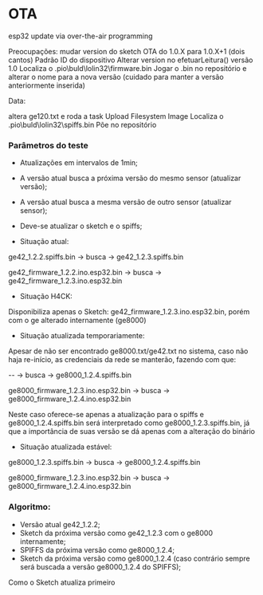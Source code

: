 # OTA

esp32 update via over-the-air programming

Preocupações: mudar version do sketch OTA do 1.0.X para 1.0.X+1 (dois cantos)
Padrão ID do dispositivo
Alterar version no efetuarLeitura() versão 1.0
Localiza o .pio\buld\lolin32\firmware.bin
Jogar o .bin no repositório e alterar o nome para a nova versão (cuidado para manter a versão anteriormente inserida)

Data:

altera ge120.txt
e roda a task Upload Filesystem Image
Localiza o .pio\buld\lolin32\spiffs.bin
Põe no repositório


### Parâmetros do teste

- Atualizações em intervalos de 1min;
- A versão atual busca a próxima versão do mesmo sensor (atualizar versão);
- A versão atual busca a mesma versão de outro sensor (atualizar sensor);
- Deve-se atualizar o sketch e o spiffs;


- Situação atual:

ge42_1.2.2.spiffs.bin              -> busca -> ge42_1.2.3.spiffs.bin 

ge42_firmware_1.2.2.ino.esp32.bin  -> busca -> ge42_firmware_1.2.3.ino.esp32.bin

- Situação H4CK:

Disponibiliza apenas o Sketch: ge42_firmware_1.2.3.ino.esp32.bin, porém com o ge alterado internamente (ge8000)

- Situação atualizada temporariamente:

Apesar de não ser encontrado ge8000.txt/ge42.txt no sistema, caso não haja re-início, as credenciais da rede se manterão, fazendo com que:

--                                   -> busca -> ge8000_1.2.4.spiffs.bin 

ge8000_firmware_1.2.3.ino.esp32.bin  -> busca -> ge8000_firmware_1.2.4.ino.esp32.bin

Neste caso oferece-se apenas a atualização para o spiffs e ge8000_1.2.4.spiffs.bin será interpretado como ge8000_1.2.3.spiffs.bin, já que a importância de suas versão se dá apenas com a alteração do binário 

- Situação atualizada estável:

ge8000_1.2.3.spiffs.bin              -> busca -> ge8000_1.2.4.spiffs.bin 

ge8000_firmware_1.2.3.ino.esp32.bin  -> busca -> ge8000_firmware_1.2.4.ino.esp32.bin

### Algoritmo:
- Versão atual ge42_1.2.2;
- Sketch da próxima versão como ge42_1.2.3 com o ge8000 internamente;
- SPIFFS da próxima versão como ge8000_1.2.4;
- Sketch da próxima versão como ge8000_1.2.4 (caso contrário sempre será buscada a versão ge8000_1.2.4 do SPIFFS);

Como o Sketch atualiza primeiro 